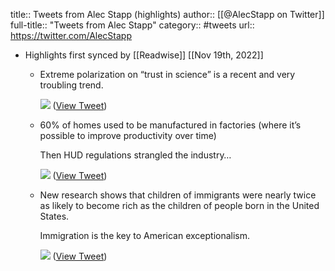 title:: Tweets from Alec Stapp (highlights)
author:: [[@AlecStapp on Twitter]]
full-title:: "Tweets from Alec Stapp"
category:: #tweets
url:: https://twitter.com/AlecStapp

- Highlights first synced by [[Readwise]] [[Nov 19th, 2022]]
	- Extreme polarization on “trust in science” is a recent and very troubling trend. 
	  
	  ![](https://pbs.twimg.com/media/FSO-is3XIAAfBT3.jpg) ([View Tweet](https://twitter.com/AlecStapp/status/1523270604891123713))
	- 60% of homes used to be manufactured in factories (where it’s possible to improve productivity over time)
	  
	  Then HUD regulations strangled the industry… 
	  
	  ![](https://pbs.twimg.com/media/FUaRtZiWAAA5p9t.jpg) ([View Tweet](https://twitter.com/AlecStapp/status/1533072936655015936))
	- New research shows that children of immigrants were nearly twice as likely to become rich as the children of people born in the United States.
	  
	  Immigration is the key to American exceptionalism. 
	  
	  ![](https://pbs.twimg.com/media/FXd2lDhXgAUiP7C.jpg) ([View Tweet](https://twitter.com/AlecStapp/status/1546836025615568902))